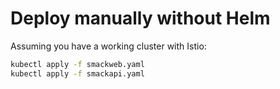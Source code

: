 # Deploy manually without Helm

Assuming you have a working cluster with Istio:

```bash
kubectl apply -f smackweb.yaml
kubectl apply -f smackapi.yaml
```